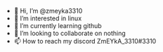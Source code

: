 - 👋 Hi, I’m @zmeyka3310
- 👀 I’m interested in linux
- 🌱 I’m currently learning github
- 💞️ I’m looking to collaborate on nothing
- 📫 How to reach my discord ZmEYkA_3310#3310
